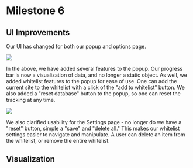 # Milestone 6

## UI Improvements

Our UI has changed for both our popup and options page.

<img src="https://raw.githubusercontent.com/matt-ewho/COGS-121-Sleep-Deprived/master/images/M6.PNG">

In the above, we have added several features to the popup. Our progress bar is now a visualization of data, and no longer a static object.
As well, we added whitelist features to the popup for ease of use. One can add the current site to the whitelist with a click of the "add to whitelist" button.
We also added a "reset database" button to the popup, so one can reset the tracking at any time. 

<img src="https://raw.githubusercontent.com/matt-ewho/COGS-121-Sleep-Deprived/master/images/M61.PNG">

We also clarified usability for the Settings page - no longer do we have a "reset" button, simple a "save" and "delete all." This makes our whitelist settings easier to navigate and manipulate. A user can delete an item from the whitelist, or remove the entire whitelist.

## Visualization
